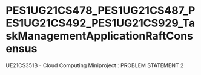 # PES1UG21CS478_PES1UG21CS487_PES1UG21CS492_PES1UG21CS929_TaskManagementApplicationRaftConsensus
UE21CS351B - Cloud Computing Miniproject : PROBLEM STATEMENT 2
